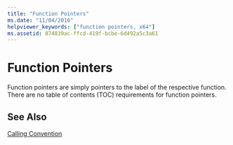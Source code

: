 ```yaml
---
title: "Function Pointers"
ms.date: "11/04/2016"
helpviewer_keywords: ["function pointers, x64"]
ms.assetid: 874839ac-ffcd-419f-bcbe-6d492a5c3a61
---
```

# Function Pointers

Function pointers are simply pointers to the label of the respective function. There are no table of contents (TOC) requirements for function pointers.

## See Also

[Calling Convention](../build/calling-convention.md)